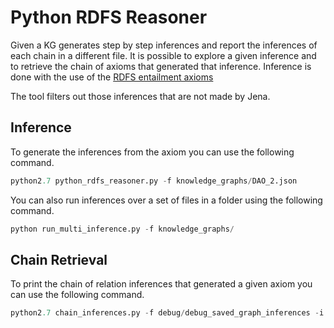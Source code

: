 # Python  RDFS Reasoner

Given a KG generates step by step inferences and report the inferences of each chain in a different file. It is possible to explore a given inference and to retrieve the chain of axioms that generated that inference. Inference is done with the use of the [RDFS entailment axioms](https://www.w3.org/TR/rdf11-mt/#rdfs-entailment)

The tool filters out those inferences that are not made by Jena.

## Inference

To generate the inferences from the axiom you can use the following command.
```python
python2.7 python_rdfs_reasoner.py -f knowledge_graphs/DAO_2.json
```

You can also run inferences over a set of files in a folder using the following command.

```python
python run_multi_inference.py -f knowledge_graphs/
```


## Chain Retrieval

To print the chain of relation inferences that generated a given axiom you can use the following command.

```python
python2.7 chain_inferences.py -f debug/debug_saved_graph_inferences -i ":Drug rdfs:subClassOf rdfs:Resource"```